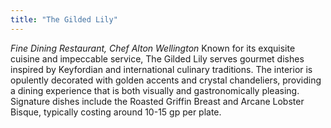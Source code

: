```yaml
---
title: "The Gilded Lily"
---
```


_Fine Dining Restaurant, Chef Alton Wellington_ 
Known for its exquisite cuisine and impeccable service, The Gilded Lily serves gourmet dishes inspired by Keyfordian and international culinary traditions. The interior is opulently decorated with golden accents and crystal chandeliers, providing a dining experience that is both visually and gastronomically pleasing. Signature dishes include the Roasted Griffin Breast and Arcane Lobster Bisque, typically costing around 10-15 gp per plate.